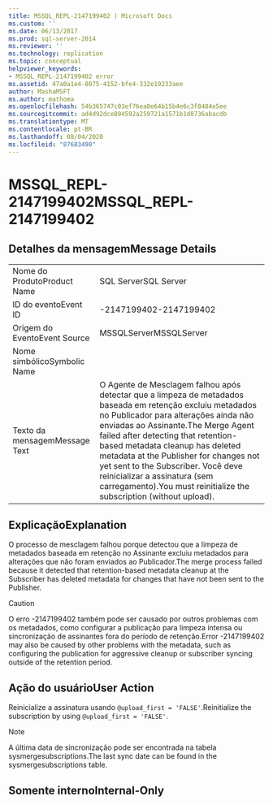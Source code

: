 ```yaml
---
title: MSSQL_REPL-2147199402 | Microsoft Docs
ms.custom: ''
ms.date: 06/13/2017
ms.prod: sql-server-2014
ms.reviewer: ''
ms.technology: replication
ms.topic: conceptual
helpviewer_keywords:
- MSSQL_REPL-2147199402 error
ms.assetid: 47a0a1e4-8075-4152-bfe4-332e19233aee
author: MashaMSFT
ms.author: mathoma
ms.openlocfilehash: 54b365747c03ef76ea8e64b15b4e6c3f8484e5ee
ms.sourcegitcommit: ad4d92dce894592a259721a1571b1d8736abacdb
ms.translationtype: MT
ms.contentlocale: pt-BR
ms.lasthandoff: 08/04/2020
ms.locfileid: "87683490"
---
```

# <a name="mssql_repl-2147199402"></a><span data-ttu-id="01e22-102">MSSQL_REPL-2147199402</span><span class="sxs-lookup"><span data-stu-id="01e22-102">MSSQL_REPL-2147199402</span></span>
    
## <a name="message-details"></a><span data-ttu-id="01e22-103">Detalhes da mensagem</span><span class="sxs-lookup"><span data-stu-id="01e22-103">Message Details</span></span>  
  
|||  
|-|-|  
|<span data-ttu-id="01e22-104">Nome do Produto</span><span class="sxs-lookup"><span data-stu-id="01e22-104">Product Name</span></span>|<span data-ttu-id="01e22-105">SQL Server</span><span class="sxs-lookup"><span data-stu-id="01e22-105">SQL Server</span></span>|  
|<span data-ttu-id="01e22-106">ID do evento</span><span class="sxs-lookup"><span data-stu-id="01e22-106">Event ID</span></span>|<span data-ttu-id="01e22-107">-2147199402</span><span class="sxs-lookup"><span data-stu-id="01e22-107">-2147199402</span></span>|  
|<span data-ttu-id="01e22-108">Origem do Evento</span><span class="sxs-lookup"><span data-stu-id="01e22-108">Event Source</span></span>|<span data-ttu-id="01e22-109">MSSQLServer</span><span class="sxs-lookup"><span data-stu-id="01e22-109">MSSQLServer</span></span>|  
|<span data-ttu-id="01e22-110">Nome simbólico</span><span class="sxs-lookup"><span data-stu-id="01e22-110">Symbolic Name</span></span>||  
|<span data-ttu-id="01e22-111">Texto da mensagem</span><span class="sxs-lookup"><span data-stu-id="01e22-111">Message Text</span></span>|<span data-ttu-id="01e22-112">O Agente de Mesclagem falhou após detectar que a limpeza de metadados baseada em retenção excluiu metadados no Publicador para alterações ainda não enviadas ao Assinante.</span><span class="sxs-lookup"><span data-stu-id="01e22-112">The Merge Agent failed after detecting that retention-based metadata cleanup has deleted metadata at the Publisher for changes not yet sent to the Subscriber.</span></span> <span data-ttu-id="01e22-113">Você deve reinicializar a assinatura (sem carregamento).</span><span class="sxs-lookup"><span data-stu-id="01e22-113">You must reinitialize the subscription (without upload).</span></span>|  
  
## <a name="explanation"></a><span data-ttu-id="01e22-114">Explicação</span><span class="sxs-lookup"><span data-stu-id="01e22-114">Explanation</span></span>  
 <span data-ttu-id="01e22-115">O processo de mesclagem falhou porque detectou que a limpeza de metadados baseada em retenção no Assinante excluiu metadados para alterações que não foram enviados ao Publicador.</span><span class="sxs-lookup"><span data-stu-id="01e22-115">The merge process failed because it detected that retention-based metadata cleanup at the Subscriber has deleted metadata for changes that have not been sent to the Publisher.</span></span>  
  
> [!CAUTION]  
>  <span data-ttu-id="01e22-116">O erro -2147199402 também pode ser causado por outros problemas com os metadados, como configurar a publicação para limpeza intensa ou sincronização de assinantes fora do período de retenção.</span><span class="sxs-lookup"><span data-stu-id="01e22-116">Error -2147199402 may also be caused by other problems with the metadata, such as configuring the publication for aggressive cleanup or subscriber syncing outside of the retention period.</span></span>  
  
## <a name="user-action"></a><span data-ttu-id="01e22-117">Ação do usuário</span><span class="sxs-lookup"><span data-stu-id="01e22-117">User Action</span></span>  
 <span data-ttu-id="01e22-118">Reinicialize a assinatura usando `@upload_first = 'FALSE'`.</span><span class="sxs-lookup"><span data-stu-id="01e22-118">Reinitialize the subscription by using `@upload_first = 'FALSE'`.</span></span>  
  
> [!NOTE]  
>  <span data-ttu-id="01e22-119">A última data de sincronização pode ser encontrada na tabela sysmergesubscriptions.</span><span class="sxs-lookup"><span data-stu-id="01e22-119">The last sync date can be found in the sysmergesubscriptions table.</span></span>  
  
## <a name="internal-only"></a><span data-ttu-id="01e22-120">Somente interno</span><span class="sxs-lookup"><span data-stu-id="01e22-120">Internal-Only</span></span>  
  
